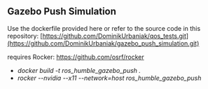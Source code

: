 ## Gazebo Push Simulation

Use the dockerfile provided here or refer to the source code in this repository: [https://github.com/DominikUrbaniak/qos_tests.git](https://github.com/DominikUrbaniak/gazebo_push_simulation.git) 

requires Rocker: https://github.com/osrf/rocker

- *docker build -t ros_humble_gazebo_push .*
- *rocker --nvidia --x11 --network=host ros_humble_gazebo_push*
